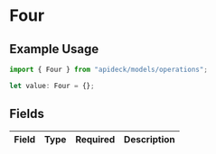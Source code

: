 # Four

## Example Usage

```typescript
import { Four } from "apideck/models/operations";

let value: Four = {};
```

## Fields

| Field       | Type        | Required    | Description |
| ----------- | ----------- | ----------- | ----------- |